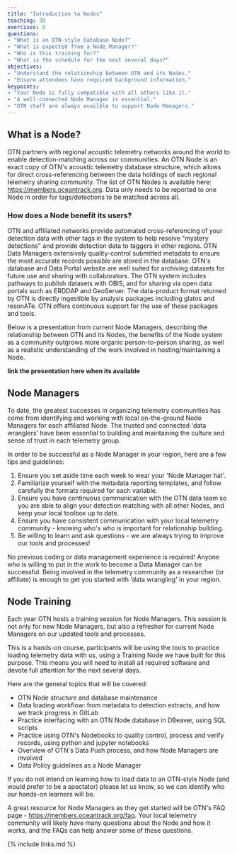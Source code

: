 ```yaml
---
title: "Introduction to Nodes"
teaching: 30
exercises: 0
questions:
- "What is an OTN-style Database Node?"
- "What is expected from a Node Manager?"
- "Who is this training for?"
- "What is the schedule for the next several days?"
objectives:
- "Understand the relationship between OTN and its Nodes."
- "Ensure attendees have required background information."
keypoints:
- "Your Node is fully compatible with all others like it."
- "A well-connected Node Manager is essential."
- "OTN staff are always availble to support Node Managers."
---
```


## What is a Node?

OTN partners with regional acoustic telemetry networks around the world to enable detection-matching across our communities. An OTN Node is an exact copy of OTN's acoustic telemetry database structure, which allows for direct cross-referencing between the data holdings of each regional telemetry sharing community. The list of OTN Nodes is available here: https://members.oceantrack.org. Data only needs to be reported to one Node in order for tags/detections to be matched across all.

### How does a Node benefit its users?

OTN and affiliated networks provide automated cross-referencing of your detection data with other tags in the system to help resolve "mystery detections" and provide detection data to taggers in other regions. OTN Data Managers extensively quality-control submitted metadata to ensure the most accurate records possible are stored in the database. OTN's database and Data Portal website are well suited for archiving datasets for future use and sharing with collaborators. The OTN system includes pathways to publish datasets with OBIS, and for sharing via open data portals such as ERDDAP and GeoServer. The data-product format returned by OTN is directly ingestible by analysis packages including glatos and resonATe. OTN offers continuous support for the use of these packages and tools.

Below is a presentation from current Node Managers, describing the relationship between OTN and its Nodes, the benefits of the Node system as a community outgrows more organic person-to-person sharing, as well as a realistic understanding of the work involved in hosting/maintaining a Node.

**link the presentation here when its available**

## Node Managers

To date, the greatest successes in organizing telemetry communities has come from identifying and working with local on-the-ground Node Managers for each affiliated Node. The trusted and connected 'data wranglers' have been essential to building and maintaining the culture and sense of trust in each telemetry group.

In order to be successful as a Node Manager in your region, here are a few tips and guidelines:

1. Ensure you set aside time each week to wear your 'Node Manager hat'.
2. Familiarize yourself with the metadata reporting templates, and follow carefully the formats required for each variable.
3. Ensure you have continuous communication with the OTN data team so you are able to align your detection matching with all other Nodes, and keep your local toolbox up to date.
4. Ensure you have consistent communication with your local telemetry community - knowing who's who is important for relationship building.
5. Be willing to learn and ask questions - we are always trying to improve our tools and processes!

No previous coding or data management experience is required! Anyone who is willing to put in the work to become a Data Manager can be successful. Being involved in the telemetry community as a researcher (or affiliate) is enough to get you started with 'data wrangling' in your region.

## Node Training

Each year OTN hosts a training session for Node Managers. This session is not only for new Node Managers, but also a refresher for current Node Managers on our updated tools and processes.

This is a hands-on course, participants will be using the tools to practice loading telemetry data with us, using a Training Node we have built for this purpose. This means you will need to install all required software and devote full attention for the next several days.

Here are the general topics that will be covered:
- OTN Node structure and database maintenance
- Data loading workflow: from metadata to detection extracts, and how we track progress in GitLab
- Practice interfacing with an OTN Node database in DBeaver, using SQL scripts
- Practice using OTN's Nodebooks to quality control, process and verify records, using python and jupyter notebooks
- Overview of OTN's Data Push process, and how Node Managers are involved
- Data Policy guidelines as a Node Manager

If you do not intend on learning how to load data to an OTN-style Node (and would prefer to be a spectator) please let us know, so we can identify who our hands-on learners will be.

A great resource for Node Managers as they get started will be OTN's FAQ page - https://members.oceantrack.org/faq. Your local telemetry community will likely have many questions about the Node and how it works, and the FAQs can help answer some of these questions.

{% include links.md %}
